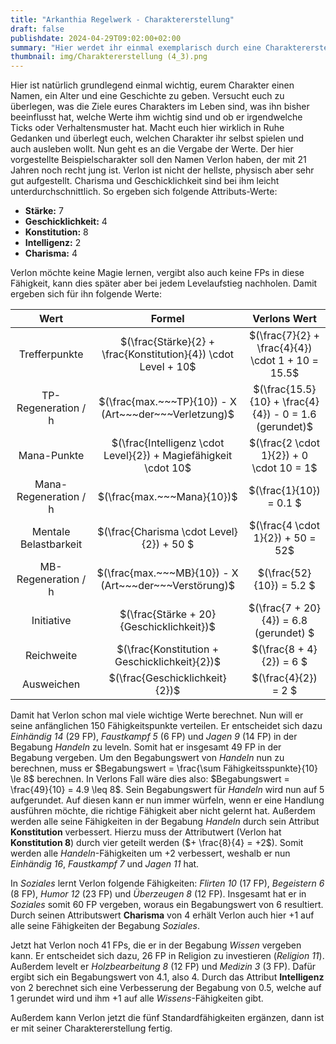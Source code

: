 ```yaml
---
title: "Arkanthia Regelwerk - Charaktererstellung"
draft: false
publishdate: 2024-04-29T09:02:00+02:00
summary: "Hier werdet ihr einmal exemplarisch durch eine Charaktererstellung geführt."
thumbnail: img/Charaktererstellung (4_3).png
---
```


Hier ist natürlich grundlegend einmal wichtig, eurem Charakter einen Namen, ein Alter und eine Geschichte zu geben. Versucht euch zu überlegen, was die Ziele eures Charakters im Leben sind, was ihn bisher beeinflusst hat, welche Werte ihm wichtig sind und ob er irgendwelche Ticks oder Verhaltensmuster hat. Macht euch hier wirklich in Ruhe Gedanken und überlegt euch, welchen Charakter ihr selbst spielen und auch ausleben wollt.
Nun geht es an die Vergabe der Werte. Der hier vorgestellte Beispielscharakter soll den Namen Verlon haben, der mit 21 Jahren noch recht jung ist. Verlon ist nicht der hellste, physisch aber sehr gut aufgestellt. Charisma und Geschicklichkeit sind bei ihm leicht unterdurchschnittlich. So ergeben sich folgende Attributs-Werte:

* **Stärke:** 7
* **Geschicklichkeit:** 4
* **Konstitution:** 8
* **Intelligenz:** 2
* **Charisma:** 4 
 
Verlon möchte keine Magie lernen, vergibt also auch keine FPs in diese Fähigkeit, kann dies später aber bei jedem Levelaufstieg nachholen. Damit ergeben sich für ihn folgende Werte:

| Wert <img width=300/> | Formel <img width=300/> | Verlons Wert <img width=300/> | 
| :---: | :---: | :---: |
| Trefferpunkte | $(\frac{Stärke}{2} + \frac{Konstitution}{4}) \cdot Level + 10$ | $(\frac{7}{2} + \frac{4}{4}) \cdot 1 + 10 = 15.5$ |
| TP-Regeneration / h | $(\frac{max.~~~TP}{10}) - X (Art~~~der~~~Verletzung)$ | $(\frac{15.5}{10} + \frac{4}{4}) - 0 = 1.6 (gerundet)$ |
| Mana-Punkte | $(\frac{Intelligenz \cdot Level}{2}) + Magiefähigkeit \cdot 10$ | $(\frac{2 \cdot 1}{2}) + 0 \cdot 10 = 1$ |
| Mana-Regeneration / h | $(\frac{max.~~~Mana}{10})$ | $(\frac{1}{10}) = 0.1 $ |
| Mentale Belastbarkeit | $(\frac{Charisma \cdot Level}{2}) + 50 $ | $(\frac{4 \cdot 1}{2}) + 50 = 52$ |
| MB-Regeneration / h | $(\frac{max.~~~MB}{10}) - X (Art~~~der~~~Verstörung)$ | $(\frac{52}{10}) = 5.2 $ |
| Initiative | $(\frac{Stärke + 20}{Geschicklichkeit})$ | $(\frac{7 + 20}{4}) = 6.8 (gerundet) $ |
| Reichweite | $(\frac{Konstitution + Geschicklichkeit}{2})$ | $(\frac{8 + 4}{2}) = 6 $ |		
| Ausweichen | $(\frac{Geschicklichkeit}{2})$ | $(\frac{4}{2}) = 2 $ |	
		
Damit hat Verlon schon mal viele wichtige Werte berechnet. Nun will er seine anfänglichen 150 Fähigkeitspunkte verteilen. Er entscheidet sich dazu *Einhändig 14* (29 FP), *Faustkampf 5* (6 FP) und *Jagen 9* (14 FP) in der Begabung *Handeln* zu leveln. Somit hat er insgesamt 49 FP in der Begabung vergeben. Um den Begabungswert von *Handeln* nun zu berechnen, muss er $Begabungswert = \frac{\sum Fähigkeitsspunkte}{10} \le 8$ berechnen. In Verlons Fall wäre dies also: $Begabungswert = \frac{49}{10} = 4.9 \leq 8$. Sein Begabungswert für *Handeln* wird nun auf 5 aufgerundet. Auf diesen kann er nun immer würfeln, wenn er eine Handlung ausführen möchte, die richtige Fähigkeit aber nicht gelernt hat. Außerdem werden alle seine Fähigkeiten in der Begabung *Handeln* durch sein Attribut **Konstitution** verbessert. Hierzu muss der Attributwert (Verlon hat **Konstitution 8**) durch vier geteilt werden ($+ \frac{8}{4} = +2$). Somit werden alle *Handeln*-Fähigkeiten um +2 verbessert, weshalb er nun *Einhändig 16*, *Faustkampf 7* und *Jagen 11* hat.

In *Soziales* lernt Verlon folgende Fähigkeiten: *Flirten 10* (17 FP), *Begeistern 6* (8 FP), *Humor 12* (23 FP) und *Überzeugen 8* (12 FP). Insgesamt hat er in *Soziales* somit 60 FP vergeben, woraus ein Begabungswert von 6 resultiert. Durch seinen Attributswert **Charisma** von 4 erhält Verlon auch hier +1 auf alle seine Fähigkeiten der Begabung *Soziales*.

Jetzt hat Verlon noch 41 FPs, die er in der Begabung *Wissen* vergeben kann. Er entscheidet sich dazu, 26 FP in Religion zu investieren (*Religion 11*). Außerdem levelt er *Holzbearbeitung 8* (12 FP) und *Medizin 3* (3 FP). Dafür ergibt sich ein Begabungswert von 4.1, also 4. Durch das Attribut **Intelligenz** von 2 berechnet sich eine Verbesserung der Begabung von 0.5, welche auf 1 gerundet wird und ihm +1 auf alle *Wissens*-Fähigkeiten gibt.

Außerdem kann Verlon jetzt die fünf Standardfähigkeiten ergänzen, dann ist er mit seiner Charaktererstellung fertig.		
